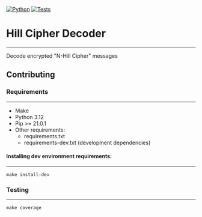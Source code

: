 [![Python](https://img.shields.io/badge/python-3.12-green)](https://www.python.org)
[![Tests](https://github.com/freitasgst/hill-cipher-decoder/workflows/Tests/badge.svg)](https://github.com/feitasgst/hill-cipher-decoder/actions)
# Hill Cipher Decoder
---
Decode encrypted "N-Hill Cipher" messages

## Contributing

### Requirements
---
- Make
- Python 3.12
- Pip >= 21.0.1
- Other requirements: 
    - requirements.txt 
    - requirements-dev.txt (development dependencies)

#### Installing dev environment requirements:
---
```
make install-dev
```

### Testing
---
```
make coverage
```
